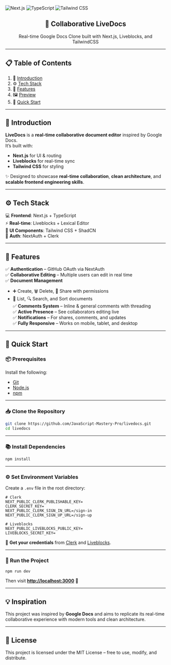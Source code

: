 
  <div>
    <img src="https://img.shields.io/badge/-Next_JS-000?style=for-the-badge&logo=nextdotjs&logoColor=white&color=000000" alt="Next.js" />
    <img src="https://img.shields.io/badge/-TypeScript-000?style=for-the-badge&logo=typescript&logoColor=white&color=3178C6" alt="TypeScript" />
    <img src="https://img.shields.io/badge/-Tailwind_CSS-000?style=for-the-badge&logo=tailwindcss&logoColor=white&color=06B6D4" alt="Tailwind CSS" />
  </div>

  <h2 align="center">📄 Collaborative LiveDocs</h2>
  <p align="center">Real-time Google Docs Clone built with Next.js, Liveblocks, and TailwindCSS</p>
</div>

---

## 📋 Table of Contents
1. 🤖 [Introduction](#-introduction)
2. ⚙️ [Tech Stack](#%EF%B8%8F-tech-stack)
3. 🔋 [Features](#-features)
4. 🖼 [Preview](#-preview)
5. 🚀 [Quick Start](#-quick-start)

---

## 🤖 Introduction
**LiveDocs** is a **real-time collaborative document editor** inspired by Google Docs.  
It’s built with:
- **Next.js** for UI & routing  
- **Liveblocks** for real-time sync  
- **Tailwind CSS** for styling  

✨ Designed to showcase **real-time collaboration**, **clean architecture**, and **scalable frontend engineering skills**.

---

## ⚙️ Tech Stack
💻 **Frontend**: Next.js + TypeScript  
⚡ **Real-time**: Liveblocks + Lexical Editor  
🎨 **UI Components**: Tailwind CSS + ShadCN  
🔐 **Auth**: NextAuth + Clerk  

---

## 🔋 Features
✅ **Authentication** – GitHub OAuth via NextAuth  
✅ **Collaborative Editing** – Multiple users can edit in real time  
✅ **Document Management**  
   - ➕ Create, 🗑 Delete, 🔗 Share with permissions  
   - 📂 List, 🔍 Search, and Sort documents  
✅ **Comments System** – Inline & general comments with threading  
✅ **Active Presence** – See collaborators editing live  
✅ **Notifications** – For shares, comments, and updates  
✅ **Fully Responsive** – Works on mobile, tablet, and desktop  

---
## 🚀 Quick Start

### 📦 Prerequisites
Install the following:
- [Git](https://git-scm.com/)
- [Node.js](https://nodejs.org/en)
- [npm](https://www.npmjs.com/)

---

### 📥 Clone the Repository
```bash
git clone https://github.com/JavaScript-Mastery-Pro/livedocs.git
cd livedocs
```

---

### 📚 Install Dependencies
```bash
npm install
```

---

### ⚙️ Set Environment Variables
Create a `.env` file in the root directory:

```env
# Clerk
NEXT_PUBLIC_CLERK_PUBLISHABLE_KEY=
CLERK_SECRET_KEY=
NEXT_PUBLIC_CLERK_SIGN_IN_URL=/sign-in
NEXT_PUBLIC_CLERK_SIGN_UP_URL=/sign-up

# Liveblocks
NEXT_PUBLIC_LIVEBLOCKS_PUBLIC_KEY=
LIVEBLOCKS_SECRET_KEY=
```
🔑 **Get your credentials** from [Clerk](https://clerk.com/) and [Liveblocks](https://liveblocks.io/).

---

### 🏃 Run the Project
```bash
npm run dev
```
Then visit **[http://localhost:3000](http://localhost:3000)** 🚀

---

## 💡 Inspiration
This project was inspired by **Google Docs** and aims to replicate its real-time collaborative experience with modern tools and clean architecture.

---

## 📜 License
This project is licensed under the MIT License – free to use, modify, and distribute.
